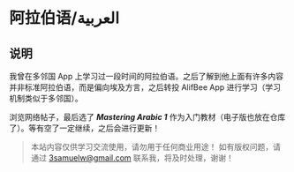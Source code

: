 # 阿拉伯语/العربية
## 说明

我曾在多邻国 App 上学习过一段时间的阿拉伯语。之后了解到他上面有许多内容并非标准阿拉伯语，而是偏向埃及方言，之后转投 AlifBee App 进行学习（学习机制类似于多邻国）。

浏览网络帖子，最后选了 ***Mastering Arabic 1*** 作为入门教材（电子版也放在仓库了）。等有空了一定继续，之后会进行更新！

> 本站内容仅供学习交流使用，请勿用于任何商业用途！
如有版权问题，请通过 [3samuelw@gmail.com](mailto:3samuelw@gmail.com) 联系我，将及时处理，谢谢！
